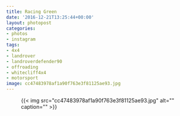 ```yaml
---
title: Racing Green
date: '2016-12-21T13:25:44+00:00'
layout: photopost
categories:
- photos
- instagram
tags:
- 4x4
- landrover
- landroverdefender90
- offroading
- whitecliff4x4
- motorsport
image: cc47483978af1a90f763e3f81125ae93.jpg
---
```


<figure class="photo photo--square">
  {{< img src="cc47483978af1a90f763e3f81125ae93.jpg" alt="" caption="" >}}

</figure>




